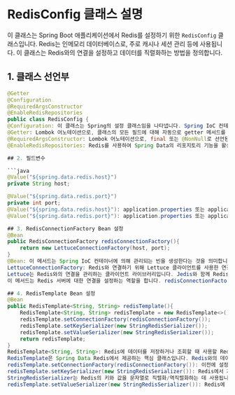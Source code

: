 # RedisConfig 클래스 설명

이 클래스는 Spring Boot 애플리케이션에서 Redis를 설정하기 위한 `RedisConfig` 클래스입니다. Redis는 인메모리 데이터베이스로, 주로 캐시나 세션 관리 등에 사용됩니다. 이 클래스는 Redis와의 연결을 설정하고 데이터를 직렬화하는 방법을 정의합니다.

## 1. 클래스 선언부

```java
@Getter
@Configuration
@RequiredArgsConstructor
@EnableRedisRepositories
public class RedisConfig {
@Configuration: 이 클래스는 Spring의 설정 클래스임을 나타냅니다. Spring IoC 컨테이너에 의해 관리될 설정을 정의합니다.
@Getter: Lombok 어노테이션으로, 클래스의 모든 필드에 대해 자동으로 getter 메서드를 생성합니다.
@RequiredArgsConstructor: Lombok 어노테이션으로, final 또는 @NonNull로 선언된 필드에 대해 생성자를 자동으로 생성합니다. 하지만 이 코드에서는 필드가 final이 아니므로 사실상 의미가 없습니다.
@EnableRedisRepositories: Redis를 사용하여 Spring Data의 리포지토리 기능을 활성화합니다. Redis를 데이터 저장소로 사용할 수 있도록 설정합니다.

## 2. 필드변수

```java
@Value("${spring.data.redis.host}")
private String host;

@Value("${spring.data.redis.port}")
private int port;
@Value("${spring.data.redis.host}"): application.properties 또는 application.yml 파일에 설정된 Redis의 호스트를 가져와 host 변수에 주입합니다.
@Value("${spring.data.redis.port}"): application.properties 또는 application.yml 파일에 설정된 Redis의 포트를 가져와 port 변수에 주입합니다.

## 3. RedisConnectionFactory Bean 설정
@Bean
public RedisConnectionFactory redisConnectionFactory(){
    return new LettuceConnectionFactory(host, port);
}
@Bean: 이 메서드는 Spring IoC 컨테이너에 의해 관리되는 빈을 생성한다는 것을 의미합니다. 메서드가 반환하는 객체는 Spring의 ApplicationContext에 의해 관리됩니다.
LettuceConnectionFactory: Redis와 연결하기 위해 Lettuce 클라이언트를 사용한 연결 팩토리를 생성합니다. Redis에 연결하기 위해 호스트와 포트를 지정합니다.
Lettuce는 Redis와의 연결을 관리하는 클라이언트 라이브러리입니다. Jedis와 함께 Redis 클라이언트로 자주 사용됩니다.
이 메서드는 Redis 서버에 대한 연결을 설정하는 역할을 합니다. redisConnectionFactory 메서드를 통해 Redis와의 연결을 관리할 수 있는 객체를 Spring 컨테이너에 등록합니다.

## 4. RedisTemplate Bean 설정
@Bean
public RedisTemplate<String, String> redisTemplate(){
    RedisTemplate<String, String> redisTemplate = new RedisTemplate<>();
    redisTemplate.setConnectionFactory(redisConnectionFactory());
    redisTemplate.setKeySerializer(new StringRedisSerializer());
    redisTemplate.setValueSerializer(new StringRedisSerializer());
    return redisTemplate;
}
RedisTemplate<String, String>: Redis에 데이터를 저장하거나 조회할 때 사용할 RedisTemplate 객체를 생성합니다. String 타입의 데이터를 저장하고 읽어오는 용도로 설정되어 있습니다.
RedisTemplate은 Spring Data Redis에서 제공하는 핵심 클래스입니다. Redis와의 데이터 입출력을 처리합니다.
redisTemplate.setConnectionFactory(redisConnectionFactory()): 이전에 설정한 RedisConnectionFactory 객체를 RedisTemplate에 설정하여, Redis와의 연결을 처리할 수 있도록 합니다.
redisTemplate.setKeySerializer(new StringRedisSerializer()): Redis에서 저장된 키가 바이트 배열로 처리되므로, 이를 문자열로 직렬화/역직렬화하기 위한 설정입니다.
StringRedisSerializer는 Redis의 키와 값을 문자열로 직렬화/역직렬화하는 데 사용됩니다.
redisTemplate.setValueSerializer(new StringRedisSerializer()): Redis에 저장될 값 역시 문자열이므로, 값에 대한 직렬화/역직렬화를 StringRedisSerializer로 처리합니다.
